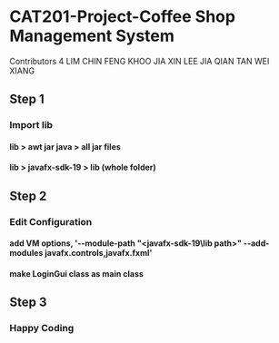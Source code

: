 # CAT201-Project-Coffee Shop Management System

Contributors 4
LIM CHIN FENG
KHOO JIA XIN
LEE JIA QIAN
TAN WEI XIANG

## Step 1
### Import lib
#### lib > awt jar java > all jar files
#### lib > javafx-sdk-19 > lib (whole folder)

## Step 2
### Edit Configuration
#### add VM options, '--module-path "<javafx-sdk-19\lib path>" --add-modules javafx.controls,javafx.fxml'
#### make LoginGui class as main class

## Step 3
### Happy Coding
